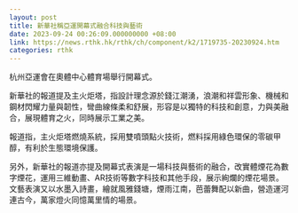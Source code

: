 ```yaml
---
layout: post
title: 新華社稱亞運開幕式融合科技與藝術
date: 2023-09-24 00:26:09.000000000 +08:00
link: https://news.rthk.hk/rthk/ch/component/k2/1719735-20230924.htm
categories: rthk
---
```


杭州亞運會在奧體中心體育場舉行開幕式。

新華社的報道提及主火炬塔，指設計理念源於錢江潮湧，浪潮和祥雲形象、機械和鋼材閃耀力量與韌性，彎曲線條柔和舒展，形容是以獨特的科技和創意，力與美融合，展現體育之火，同時展示工業之美。

報道指，主火炬塔燃燒系統，採用雙噴頭點火技術，燃料採用綠色環保的零碳甲醇，有利於生態環境保護。

另外，新華社的報道亦提及開幕式表演是一場科技與藝術的融合，改實體煙花為數字煙花，運用三維動畫、AR技術等數字科技和其他手段，展示絢爛的煙花場景。文藝表演又以水墨入詩畫，繪就風雅錢塘，煙雨江南，芭蕾舞配以新曲，營造運河連古今，萬家燈火同憶萬里情的場景。
